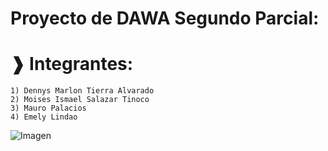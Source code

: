 # Proyecto de DAWA Segundo Parcial:

# ❱ Integrantes:

```
1) Dennys Marlon Tierra Alvarado
2) Moises Ismael Salazar Tinoco
3) Mauro Palacios
4) Emely Lindao
```

![Imagen](https://i.imgur.com/hoIVolc.png)
